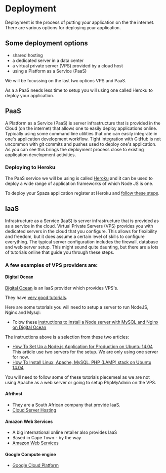 # Deployment

Deployment is the process of putting your application on the the internet.  There are various options for deploying your application.

## Some deployment options

* shared hosting
* a dedicated server in a data center
* a virtual private server (VPS) provided by a cloud host
* using a Platform as a Service (PaaS)

We will be focussing on the last two options VPS and PaaS.

As a a PaaS needs less time to setup you will using one called Heroku to deploy your application.

## PaaS

A Platform as a Service (PaaS) is server infrastructure that is provided in the Cloud (on the internet) that allows one to easily deploy applications online. Typically using some command line utilities that one can easily integrate in one's application development workflow. Tight integration with GitHub is not uncommon with git commits and pushes used to deploy one's application. As you can see this brings the deployment process close to existing application development activities.

### Deploying to Heroku

The PaaS service we will be using is called [Heroku](http://heroku.com/) and it can be used to deploy a wide range of application frameworks of which Node JS is one.

To deploy your Spaza application register at Heroku and [follow these steps](https://devcenter.heroku.com/articles/deploying-nodejs).

## IaaS

Infrastructure as a Service (IaaS) is server infrastructure that is provided as as a service in the cloud. Virtual Private Servers (VPS) provides you with dedicated servers in the cloud that you configure. This allows for flexibility and freedom, but it does assume a certain level of skills to configure everything. The typical server configuration includes the firewall, database and web server setup. This might sound quite daunting, but there are a lots of tutorials online that guide you through these steps.

### A few examples of VPS providers are:

#### Digital Ocean

[Digital Ocean](https://www.digitalocean.com) is an IaaS provider which provides VPS's.

They have [very good tutorials](https://www.digitalocean.com/community/tutorials).

Here are some tutorials you will need to setup a server to run NodeJS, Nginx and Mysql:

* Folow these [instructions to install a Node server with MySQL and Nginx on Digital Ocean](./NodeServerOnDigitalOcean.md)

The instructions above is a selection from these two articles:
  * [How To Set Up a Node.js Application for Production on Ubuntu 14.04](https://www.digitalocean.com/community/tutorials/how-to-set-up-a-node-js-application-for-production-on-ubuntu-14-04) This article use two servers for the setup. We are only using one server for now.
  * [How To Install Linux, Apache, MySQL, PHP (LAMP) stack on Ubuntu 14.04](https://www.digitalocean.com/community/tutorials/how-to-install-linux-apache-mysql-php-lamp-stack-on-ubuntu-14-04)

  You will need to follow some of these tutorials piecemeal as we are not using Apache as a web server or going to setup PhpMyAdmin on the VPS.

#### Afrihost

* They are a South African company that provide IaaS.
* [Cloud Server Hosting](https://www.afrihost.com/site/product/cloud_hosting)

#### Amazon Web Services

* A big international online retailer also provides IaaS
* Based in Cape Town - by the way
* [Amazon Web Services](http://aws.amazon.com/free/)

#### Google Compute engine

* [Google Cloud Platform](https://cloud.google.com/compute/)
